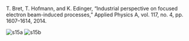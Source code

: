 T. Bret, T. Hofmann, and K. Edinger, “Industrial perspective on focused electron beam-induced processes,” Applied Physics A, vol. 117, no. 4, pp. 1607–1614, 2014.

![s15a](https://user-images.githubusercontent.com/124348594/219406002-014a97d7-180f-45ee-8d51-fcc14254c292.png)
![s15b](https://user-images.githubusercontent.com/124348594/219406016-a1a88e3b-187e-4b59-97c8-878e07472220.png)
